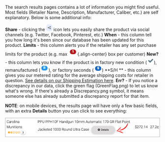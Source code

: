 <!-- TITLE: Search Results -->
<!-- SUBTITLE: How to read the search results at AmmoSeek.com -->

The search results pages contains a lot of information you might find useful. Most fields (Retailer Name, Description, Manufacturer, Caliber, etc.) are self explanatory. Below is some additional info:

**Share** - clicking the ![Share](/uploads/share.png "Share") icon lets you easily share the product via social channels (e.g. Twitter, Facebook, Pinterest, etc.)
**When** - this column tell you how long it's been since our database has been updated for this product.
**Limits** - this column alerts you if the retailer has any set purchase limits for the product (e.g. max ![Limit 1](/uploads/limit-1.png "Limit 1"){.align-center} box per customer)
**New?** - this column lets you know if the product is in factory new condition (![New](/uploads/new.png "New")), remanufactured (![Remanufactured](/uploads/remanufactured.png "Remanufactured")), or factory seconds (![Factoryseconds](/uploads/factoryseconds.png "Factoryseconds"))
**S/H ** - this column gives you our metered rating for the average shipping costs for retailer in question. [See details on our Shipping Estimation here](https://a.ammoseek.com/shipping_estimation/).
**Err?** - If you notice a discrepancy in our data, click the green flag (GreenFlag.png) to let us know what's wrong. If there's already a Discrepancy.png symbol, it means someone else has already submitted a discrepancy report for that item.

**NOTE**: on mobile devices, the results page will have only a few basic fields, with an extra **Details** button you can click to see everything:

![Mobileresultsdetailsbutton](/uploads/mobileresultsdetailsbutton.png "Mobileresultsdetailsbutton")